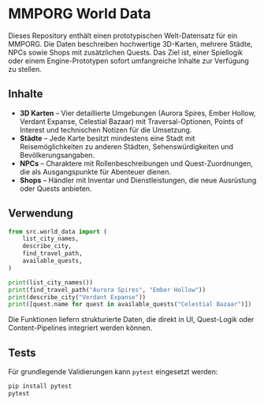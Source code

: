 # MMPORG World Data

Dieses Repository enthält einen prototypischen Welt-Datensatz für ein MMPORG.
Die Daten beschreiben hochwertige 3D-Karten, mehrere Städte, NPCs sowie
Shops mit zusätzlichen Quests. Das Ziel ist, einer Spiellogik oder einem
Engine-Prototypen sofort umfangreiche Inhalte zur Verfügung zu stellen.

## Inhalte

- **3D Karten** – Vier detaillierte Umgebungen (Aurora Spires, Ember Hollow,
  Verdant Expanse, Celestial Bazaar) mit Traversal-Optionen, Points of Interest
  und technischen Notizen für die Umsetzung.
- **Städte** – Jede Karte besitzt mindestens eine Stadt mit Reisemöglichkeiten
  zu anderen Städten, Sehenswürdigkeiten und Bevölkerungsangaben.
- **NPCs** – Charaktere mit Rollenbeschreibungen und Quest-Zuordnungen, die als
  Ausgangspunkte für Abenteuer dienen.
- **Shops** – Händler mit Inventar und Dienstleistungen, die neue Ausrüstung
  oder Quests anbieten.

## Verwendung

```python
from src.world_data import (
    list_city_names,
    describe_city,
    find_travel_path,
    available_quests,
)

print(list_city_names())
print(find_travel_path("Aurora Spires", "Ember Hollow"))
print(describe_city("Verdant Expanse"))
print([quest.name for quest in available_quests("Celestial Bazaar")])
```

Die Funktionen liefern strukturierte Daten, die direkt in UI, Quest-Logik oder
Content-Pipelines integriert werden können.

## Tests

Für grundlegende Validierungen kann `pytest` eingesetzt werden:

```bash
pip install pytest
pytest
```
